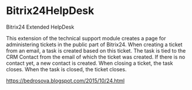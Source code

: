 # Bitrix24HelpDesk
 Bitrix24 Extended HelpDesk
 
This extension of the technical support module creates a page for administering tickets in the public part of Bitrix24.
When creating a ticket from an email, a task is created based on this ticket. The task is tied to the CRM Contact from the email of which the ticket was created. 
If there is no contact yet, a new contact is created.
When closing a ticket, the task closes.
When the task is closed, the ticket closes.
 
 https://bedrosova.blogspot.com/2015/10/24.html
